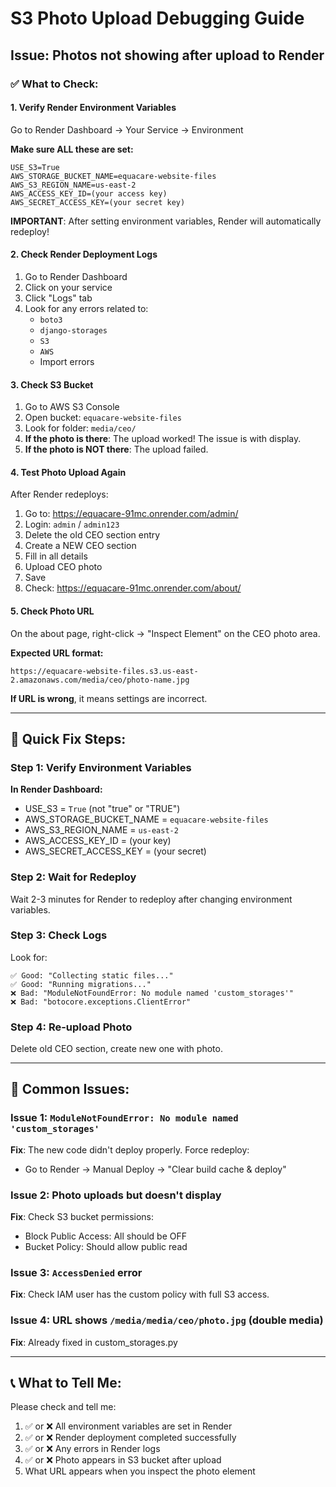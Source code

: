 # S3 Photo Upload Debugging Guide

## Issue: Photos not showing after upload to Render

### ✅ What to Check:

#### 1. **Verify Render Environment Variables**
Go to Render Dashboard → Your Service → Environment

**Make sure ALL these are set:**
```
USE_S3=True
AWS_STORAGE_BUCKET_NAME=equacare-website-files
AWS_S3_REGION_NAME=us-east-2
AWS_ACCESS_KEY_ID=(your access key)
AWS_SECRET_ACCESS_KEY=(your secret key)
```

**IMPORTANT**: After setting environment variables, Render will automatically redeploy!

#### 2. **Check Render Deployment Logs**
1. Go to Render Dashboard
2. Click on your service
3. Click "Logs" tab
4. Look for any errors related to:
   - `boto3`
   - `django-storages`
   - `S3`
   - `AWS`
   - Import errors

#### 3. **Check S3 Bucket**
1. Go to AWS S3 Console
2. Open bucket: `equacare-website-files`
3. Look for folder: `media/ceo/`
4. **If the photo is there**: The upload worked! The issue is with display.
5. **If the photo is NOT there**: The upload failed.

#### 4. **Test Photo Upload Again**
After Render redeploys:
1. Go to: https://equacare-91mc.onrender.com/admin/
2. Login: `admin` / `admin123`
3. Delete the old CEO section entry
4. Create a NEW CEO section
5. Fill in all details
6. Upload CEO photo
7. Save
8. Check: https://equacare-91mc.onrender.com/about/

#### 5. **Check Photo URL**
On the about page, right-click → "Inspect Element" on the CEO photo area.

**Expected URL format:**
```
https://equacare-website-files.s3.us-east-2.amazonaws.com/media/ceo/photo-name.jpg
```

**If URL is wrong**, it means settings are incorrect.

---

## 🔧 Quick Fix Steps:

### Step 1: Verify Environment Variables
**In Render Dashboard:**
- USE_S3 = `True` (not "true" or "TRUE")
- AWS_STORAGE_BUCKET_NAME = `equacare-website-files`
- AWS_S3_REGION_NAME = `us-east-2`
- AWS_ACCESS_KEY_ID = (your key)
- AWS_SECRET_ACCESS_KEY = (your secret)

### Step 2: Wait for Redeploy
Wait 2-3 minutes for Render to redeploy after changing environment variables.

### Step 3: Check Logs
Look for:
```
✅ Good: "Collecting static files..."
✅ Good: "Running migrations..."
❌ Bad: "ModuleNotFoundError: No module named 'custom_storages'"
❌ Bad: "botocore.exceptions.ClientError"
```

### Step 4: Re-upload Photo
Delete old CEO section, create new one with photo.

---

## 🚨 Common Issues:

### Issue 1: `ModuleNotFoundError: No module named 'custom_storages'`
**Fix**: The new code didn't deploy properly. Force redeploy:
- Go to Render → Manual Deploy → "Clear build cache & deploy"

### Issue 2: Photo uploads but doesn't display
**Fix**: Check S3 bucket permissions:
- Block Public Access: All should be OFF
- Bucket Policy: Should allow public read

### Issue 3: `AccessDenied` error
**Fix**: Check IAM user has the custom policy with full S3 access.

### Issue 4: URL shows `/media/media/ceo/photo.jpg` (double media)
**Fix**: Already fixed in custom_storages.py

---

## 📞 What to Tell Me:

Please check and tell me:
1. ✅ or ❌ All environment variables are set in Render
2. ✅ or ❌ Render deployment completed successfully
3. ✅ or ❌ Any errors in Render logs
4. ✅ or ❌ Photo appears in S3 bucket after upload
5. What URL appears when you inspect the photo element

